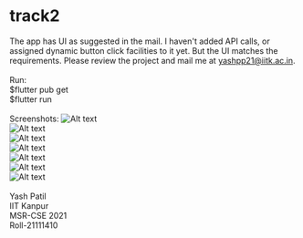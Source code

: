# track2

The app has UI as suggested in the mail. I haven't added API calls, or assigned dynamic button click facilities to it yet. But the UI matches the requirements. Please review the project and mail me at yashpp21@iitk.ac.in.<br>
 <br>
Run:<br>
$flutter pub get <br>
$flutter run <br>
 <br>
Screenshots:
![Alt text](./assets/0.png) <br>
![Alt text](./assets/1.png) <br>
![Alt text](./assets/2.png) <br>
![Alt text](./assets/3.png) <br>
![Alt text](./assets/4.png) <br>
![Alt text](./assets/5.png) <br>
![Alt text](./assets/6.png) <br>
 <br>
Yash Patil <br>
IIT Kanpur <br>
MSR-CSE 2021 <br>
Roll-21111410 <be>
 <br>





